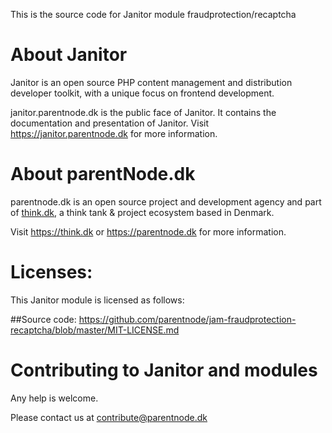 This is the source code for Janitor module fraudprotection/recaptcha

# About Janitor
Janitor is an open source PHP content management and distribution developer toolkit, with a unique focus on frontend development. 

janitor.parentnode.dk is the public face of Janitor. It contains the documentation and presentation of Janitor.
Visit https://janitor.parentnode.dk for more information.

# About parentNode.dk
parentnode.dk is an open source project and development agency and part of [think.dk](http://think.dk), a think tank & project ecosystem based in Denmark. 

Visit https://think.dk or https://parentnode.dk for more information.

# Licenses:
This Janitor module is licensed as follows:

##Source code:
https://github.com/parentnode/jam-fraudprotection-recaptcha/blob/master/MIT-LICENSE.md



# Contributing to Janitor and modules

Any help is welcome. 

Please contact us at [contribute@parentnode.dk](mailto:contribute@parentnode.dk)

